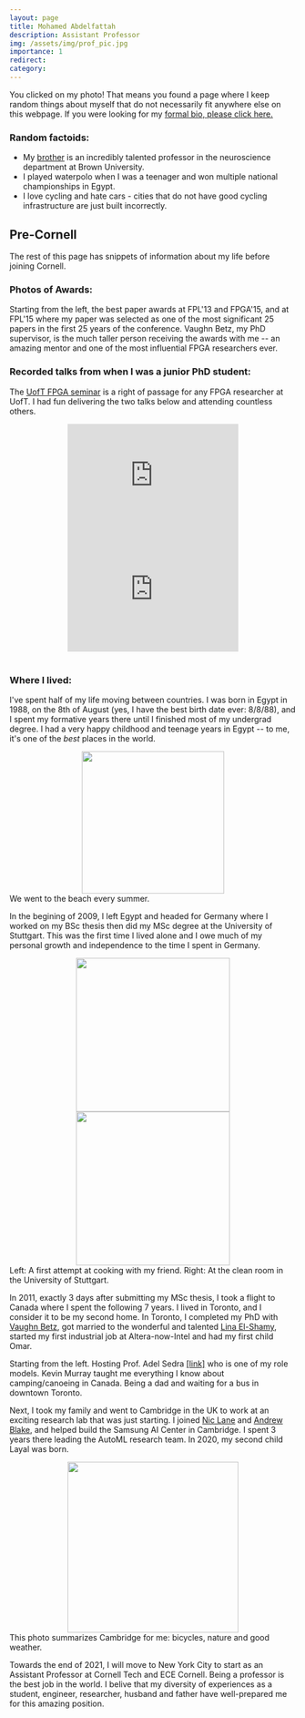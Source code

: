 ```yaml
---
layout: page
title: Mohamed Abdelfattah
description: Assistant Professor
img: /assets/img/prof_pic.jpg
importance: 1
redirect:
category: 
---
```


You clicked on my photo! That means you found a page where I keep random things about myself that do not necessarily fit anywhere else on this webpage. If you were looking for my [formal bio, please click here.](/bio)

### Random factoids:
 - My [brother](https://sites.brown.edu/abdelfattah/) is an incredibly talented professor in the neuroscience department at Brown University. 
 - I played waterpolo when I was a teenager and won multiple national championships in Egypt.
 - I love cycling and hate cars - cities that do not have good cycling infrastructure are just built incorrectly.

## Pre-Cornell
The rest of this page has snippets of information about my life before joining Cornell.

### Photos of Awards:

<div class="row">
    <div class="col-sm mt-3 mt-md-0">
        <img class="img-fluid rounded z-depth-1" src="{{ '/assets/img/best_paper_fpl13.jpg' | relative_url }}" alt="" title="FPL13 best paper award"/>
    </div>
    <div class="col-sm mt-3 mt-md-0">
        <img class="img-fluid rounded z-depth-1" src="{{ '/assets/img/best_paper_fpga15.jpg' | relative_url }}" alt="" title="FPGA15 best paper award"/>
    </div>
    <div class="col-sm mt-3 mt-md-0">
        <img class="img-fluid rounded z-depth-1" src="{{ '/assets/img/sig_paper_fpl15.jpg' | relative_url }}" alt="" title="FPL15 significant paper award"/>
    </div>
</div>
<div class="caption">
    Starting from the left, the best paper awards at FPL'13 and FPGA'15, and at FPL'15 where my paper was selected as one of the most significant 25 papers in the first 25 years of the conference. Vaughn Betz, my PhD supervisor, is the much taller person receiving the awards with me -- an amazing mentor and one of the most influential FPGA researchers ever.
</div>


### Recorded talks from when I was a junior PhD student:

The [UofT FPGA seminar](https://www.eecg.utoronto.ca/~jayar/FPGAseminar/) is a right of passage for any FPGA researcher at UofT. I had fun delivering the two talks below and attending countless others.

<center>
<div class="row">
    <div class="col">
    <iframe height=200 src="https://www.youtube.com/embed/trL4UVRLbQs" title="YouTube video player" frameborder="0" allow="accelerometer; autoplay; clipboard-write; encrypted-media; gyroscope; picture-in-picture" allowfullscreen></iframe>
    </div>
    <div class="col">
    <iframe height=200 src="https://www.youtube.com/embed/iHnTu0Y1moY" title="YouTube video player" frameborder="0" allow="accelerometer; autoplay; clipboard-write; encrypted-media; gyroscope; picture-in-picture" allowfullscreen></iframe>
    </div>
</div>
</center>
<br>

### Where I lived:
I've spent half of my life moving between countries. I was born in Egypt in 1988, on the 8th of August (yes, I have the best birth date ever: 8/8/88), and I spent my formative years there until I finished most of my undergrad degree. I had a very happy childhood and teenage years in Egypt -- to me, it's one of the _best_ places in the world.  

<center>
<img class="img-fluid rounded z-depth-1" width=250 src="{{ '/assets/img/personal_1.jpg' | relative_url }}" alt="" title="Happy at the beach"/>
</center>
<div class="caption">
    We went to the beach every summer.
</div>

In the begining of 2009, I left Egypt and headed for Germany where I worked on my BSc thesis then did my MSc degree at the University of Stuttgart. This was the first time I lived alone and I owe much of my personal growth and independence to the time I spent in Germany.

<center>
<div class="row">
    <div class="col-sm mt-3 mt-md-0">
        <img class="img-fluid rounded z-depth-1" width="270" src="{{ '/assets/img/personal_2.jpg' | relative_url }}" alt="" title="Trying to cook."/>
    </div>
    <div class="col-sm mt-3 mt-md-0">
        <img class="img-fluid rounded z-depth-1" width="270" src="{{ '/assets/img/personal_3.jpg' | relative_url }}" alt="" title="At the university of Stuttgart."/>
    </div>
</div>
</center>
<div class="caption">
    Left: A first attempt at cooking with my friend. Right: At the clean room in the University of Stuttgart.
</div>

In 2011, exactly 3 days after submitting my MSc thesis, I took a flight to Canada where I spent the following 7 years. I lived in Toronto, and I consider it to be my second home. In Toronto, I completed my PhD with [Vaughn Betz](https://www.eecg.utoronto.ca/~vaughn/), got married to the wonderful and talented [Lina El-Shamy](http://www.linaelshamy.com), started my first industrial job at Altera-now-Intel and had my first child Omar.


<div class="row">
    <div class="col-sm mt-3 mt-md-0">
        <img class="img-fluid rounded z-depth-1" src="{{ '/assets/img/personal_4.jpg' | relative_url }}" alt="" title="Adel Sedra talk."/>
    </div>
    <div class="col-sm mt-3 mt-md-0">
        <img class="img-fluid rounded z-depth-1" src="{{ '/assets/img/personal_5.jpg' | relative_url }}" alt="" title="Barron river camping."/>
    </div>
    <div class="col-sm mt-3 mt-md-0">
        <img class="img-fluid rounded z-depth-1" src="{{ '/assets/img/personal_6.jpg' | relative_url }}" alt="" title="Being a dad."/>
    </div>
</div>
<div class="caption">
    Starting from the left. Hosting Prof. Adel Sedra <a href="https://www.youtube.com/watch?v=sIkK_yBbWVA">[link]</a> who is one of my role models. Kevin Murray taught me everything I know about camping/canoeing in Canada. Being a dad and waiting for a bus in downtown Toronto.
</div>

Next, I took my family and went to Cambridge in the UK to work at an exciting research lab that was just starting. I joined [Nic Lane](http://niclane.org/) and [Andrew Blake](http://www.ablake.ai), and helped build the Samsung AI Center in Cambridge. I spent 3 years there leading the AutoML research team. In 2020, my second child Layal was born.

<center>
        <img class="img-fluid rounded z-depth-1"  width="300" src="{{ '/assets/img/personal_7.jpg' | relative_url }}" alt="" title="Life on a bike."/>
</center>
<div class="caption">
    This photo summarizes Cambridge for me: bicycles, nature and good weather.
</div>

Towards the end of 2021, I will move to New York City to start as an Assistant Professor at Cornell Tech and ECE Cornell. Being a professor is the best job in the world. I belive that my diversity of experiences as a student, engineer, researcher, husband and father have well-prepared me for this amazing position.
